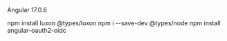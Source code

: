 Angular 17.0.6

npm install luxon @types/luxon
npm i --save-dev @types/node
npm install angular-oauth2-oidc
